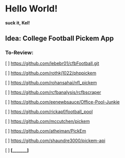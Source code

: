 # Hello World!
#### suck it, Kel!


## **Idea: College Football Pickem App** 

### __To-Review__:

[ ] https://github.com/lebebr01/cfbFootball.git 

[ ] https://github.com/rothkj1022/phppickem

[ ] https://github.com/rohansahai/nfl_pickem

[ ] https://github.com/rcfbanalysis/rcfbscraper

[ ] https://github.com/eenewbsauce/Office-Pool-Junkie

[ ] https://github.com/rickapf/football_pool

[ ] https://github.com/mccutchen/pickem

[ ] https://github.com/atheiman/PickEm

[ ] https://github.com/shaundre3000/pickem-api

[ ] **[_______]**

